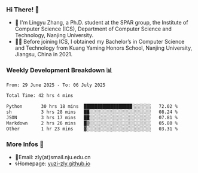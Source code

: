 ### Hi There! 👋 
- 🐳 I'm Lingyu Zhang, a Ph.D. student at the SPAR group, the Institute of Computer Science (ICS), Department of Computer Science and Technology, Nanjing University.
- 🧑‍🎓 Before joining ICS, I obtained my Bachelor’s in Computer Science and Technology from Kuang Yaming Honors School, Nanjing University, Jiangsu, China in 2021.

### Weekly Development Breakdown :bar_chart:

<!--START_SECTION:waka-->

```txt
From: 29 June 2025 - To: 06 July 2025

Total Time: 42 hrs 4 mins

Python       30 hrs 18 mins  ██████████████████░░░░░░░   72.02 %
sh           3 hrs 28 mins   ██░░░░░░░░░░░░░░░░░░░░░░░   08.24 %
JSON         3 hrs 17 mins   ██░░░░░░░░░░░░░░░░░░░░░░░   07.81 %
Markdown     2 hrs 26 mins   █▒░░░░░░░░░░░░░░░░░░░░░░░   05.80 %
Other        1 hr 23 mins    ▓░░░░░░░░░░░░░░░░░░░░░░░░   03.31 %
```

<!--END_SECTION:waka-->

<!--
### Github Contributions :octocat:

![](https://raw.githubusercontent.com/yuzi-zly/yuzi-zly/output/github-contribution-grid-snake.svg)              
-->

### More Infos 📖

- 📧Email: zly(at)smail.nju.edu.cn
- 🌀Homepage: [yuzi-zly.github.io](https://yuzi-zly.github.io/)
